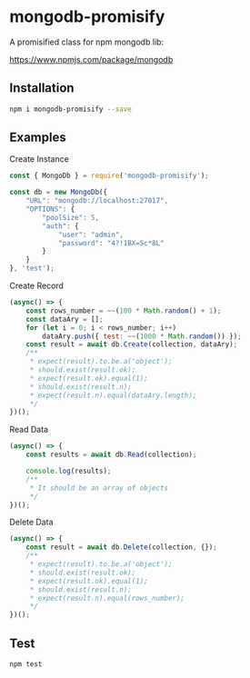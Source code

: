 # mongodb-promisify
A promisified class for npm mongodb lib:

https://www.npmjs.com/package/mongodb

## Installation
```bash
npm i mongodb-promisify --save
```

## Examples
Create Instance
```javascript
const { MongoDb } = require('mongodb-promisify');

const db = new MongoDb({
    "URL": "mongodb://localhost:27017",
    "OPTIONS": {
        "poolSize": 5,
        "auth": {
            "user": "admin",
            "password": "4?!1BX=Sc*8L"
        }
    }
}, 'test');
```

Create Record
```javascript
(async() => {
    const rows_number = ~~(100 * Math.random() + 1);
    const dataAry = [];
    for (let i = 0; i < rows_number; i++)
        dataAry.push({ test: ~~(1000 * Math.random()) });
    const result = await db.Create(collection, dataAry);
    /**
     * expect(result).to.be.a('object');
     * should.exist(result.ok);
     * expect(result.ok).equal(1);
     * should.exist(result.n);
     * expect(result.n).equal(dataAry.length);
     */
})();
```

Read Data
```javascript
(async() => {
    const results = await db.Read(collection);

    console.log(results);
    /**
     * It should be an array of objects
     */
})();
```

Delete Data
```javascript
(async() => {
    const result = await db.Delete(collection, {});
    /**
     * expect(result).to.be.a('object');
     * should.exist(result.ok);
     * expect(result.ok).equal(1);
     * should.exist(result.n);
     * expect(result.n).equal(rows_number);
     */
})();
```

## Test
```bash
npm test
```
